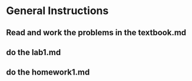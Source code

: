 # General Instructions
## Read and work the problems in the textbook.md
## do the lab1.md
## do the homework1.md

